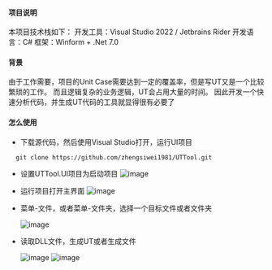 #### 项目说明


本项目技术栈如下：
开发工具：Visual Studio 2022 / Jetbrains Rider
开发语言：C#
框架：Winform + .Net 7.0



#### 背景


由于工作需要，项目的Unit Case需要达到一定的覆盖率，但是写UT又是一个比较繁琐的工作。
而且逻辑复杂的业务逻辑，UT会占用大量的时间。
因此开发一个快速分析代码，并生成UT代码的工具就显得很有必要了



#### 怎么使用

  - 下载源代码，然后使用Visual Studio打开，运行UI项目
  ~~~
    git clone https://github.com/zhengsiwei1981/UTTool.git
  ~~~
  - 设置UTTool.UI项目为启动项目
    ![image](https://github.com/zhengsiwei1981/UTTool/assets/3821091/2544f676-2c22-4c3d-9557-0df67123adb2)
  - 运行项目打开主界面
    ![image](https://github.com/zhengsiwei1981/UTTool/assets/3821091/97c71353-d86c-4672-8f79-78204ed26261)
  - 菜单-文件，或者菜单-文件夹，选择一个目标文件或者文件夹
    
     ![image](https://github.com/zhengsiwei1981/UTTool/assets/3821091/ccdfa80d-f79e-43bf-87db-0be1ab059443)
    

  - 读取DLL文件，生成UT或者生成文件

    ![image](https://github.com/zhengsiwei1981/UTTool/assets/3821091/741f0fe1-d05e-4b53-afae-6661c546335f)
    ![image](https://github.com/zhengsiwei1981/UTTool/assets/3821091/d84895b6-5dfa-4af1-9419-35179d2382d9)

   





